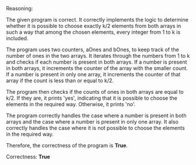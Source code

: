 Reasoning:

The given program is correct. It correctly implements the logic to determine whether it is possible to choose exactly k/2 elements from both arrays in such a way that among the chosen elements, every integer from 1 to k is included.

The program uses two counters, aOnes and bOnes, to keep track of the number of ones in the two arrays. It iterates through the numbers from 1 to k and checks if each number is present in both arrays. If a number is present in both arrays, it increments the counter of the array with the smaller count. If a number is present in only one array, it increments the counter of that array if the count is less than or equal to k/2.

The program then checks if the counts of ones in both arrays are equal to k/2. If they are, it prints 'yes', indicating that it is possible to choose the elements in the required way. Otherwise, it prints 'no'.

The program correctly handles the case where a number is present in both arrays and the case where a number is present in only one array. It also correctly handles the case where it is not possible to choose the elements in the required way.

Therefore, the correctness of the program is **True**.

Correctness: **True**